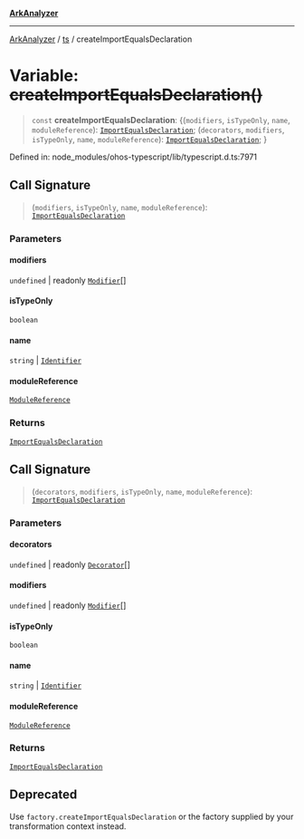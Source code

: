 [**ArkAnalyzer**](../../../../README.md)

***

[ArkAnalyzer](../../../../globals.md) / [ts](../README.md) / createImportEqualsDeclaration

# Variable: ~~createImportEqualsDeclaration()~~

> `const` **createImportEqualsDeclaration**: \{(`modifiers`, `isTypeOnly`, `name`, `moduleReference`): [`ImportEqualsDeclaration`](../interfaces/ImportEqualsDeclaration.md); (`decorators`, `modifiers`, `isTypeOnly`, `name`, `moduleReference`): [`ImportEqualsDeclaration`](../interfaces/ImportEqualsDeclaration.md); \}

Defined in: node\_modules/ohos-typescript/lib/typescript.d.ts:7971

## Call Signature

> (`modifiers`, `isTypeOnly`, `name`, `moduleReference`): [`ImportEqualsDeclaration`](../interfaces/ImportEqualsDeclaration.md)

### Parameters

#### modifiers

`undefined` | readonly [`Modifier`](../type-aliases/Modifier.md)[]

#### isTypeOnly

`boolean`

#### name

`string` | [`Identifier`](../interfaces/Identifier.md)

#### moduleReference

[`ModuleReference`](../type-aliases/ModuleReference.md)

### Returns

[`ImportEqualsDeclaration`](../interfaces/ImportEqualsDeclaration.md)

## Call Signature

> (`decorators`, `modifiers`, `isTypeOnly`, `name`, `moduleReference`): [`ImportEqualsDeclaration`](../interfaces/ImportEqualsDeclaration.md)

### Parameters

#### decorators

`undefined` | readonly [`Decorator`](../interfaces/Decorator.md)[]

#### modifiers

`undefined` | readonly [`Modifier`](../type-aliases/Modifier.md)[]

#### isTypeOnly

`boolean`

#### name

`string` | [`Identifier`](../interfaces/Identifier.md)

#### moduleReference

[`ModuleReference`](../type-aliases/ModuleReference.md)

### Returns

[`ImportEqualsDeclaration`](../interfaces/ImportEqualsDeclaration.md)

## Deprecated

Use `factory.createImportEqualsDeclaration` or the factory supplied by your transformation context instead.
